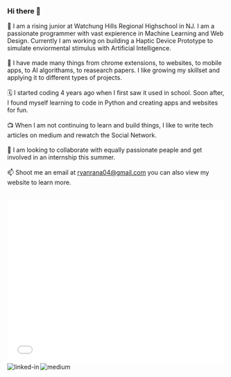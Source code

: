 ### Hi there 👋

<!--
**RyanRana/ryanrana** is a ✨ _special_ ✨ repository because its `README.md` (this file) appears on your GitHub profile.

Here are some ideas to get you started:

- 🔭 I’m currently working on ...
- 🌱 I’m currently learning ...
- 👯 I’m looking to collaborate on ...
- 🤔 I’m looking for help with ...
- 💬 Ask me about ...
- 📫 How to reach me: ...
- 😄 Pronouns: ...
- ⚡ Fun fact: ...
-->
🦉 I am a rising junior at Watchung Hills Regional Highschool in NJ. I am a passionate programmer with vast expierence in Machine Learning and Web Design. Currently I am working on building a Haptic Device Prototype to simulate enviormental stimulus with Artificial Intelligence.
<br><br>
🐢 I have made many things from chrome extensions, to websites, to mobile apps, to AI algorithams, to reasearch papers. I like growing my skillset and applying it to different types of projects.
<br><br>
🗓 I started coding 4 years ago when I first saw it used in school. Soon after, I found myself learning to code in Python and creating apps and websites for fun. 
<br><br>
📺 When I am not continuing to learn and build things, I like to write tech articles on medium and rewatch the Social Network. 
<br><br>
👀 I am looking to collaborate with equally passionate peaple and get involved in an internship this summer.
<br><br>
📫 Shoot me an email at ryanrana04@gmail.com you can also view my website to learn more.
<br><br>            
<embed src= "ryan rana resume.pdf" width= "500" height= "375">
[<img align="left" alt="linked-in" src="https://img.shields.io/badge/linkedin-%230077B5.svg?&style=for-the-badge&logo=linkedin&logoColor=white" />](https://www.linkedin.com/in/ryan-rana-544b761b3/)
[<img align="left" alt="medium" src="https://img.shields.io/badge/medium-%2312100E.svg?&style=for-the-badge&logo=medium&logoColor=white" />](https://theryanrana.medium.com/)




